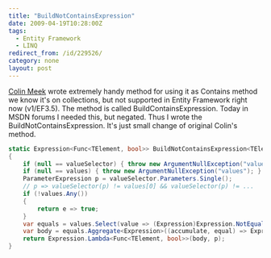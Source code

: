 ```yaml
---
title: "BuildNotContainsExpression"
date: 2009-04-19T10:28:00Z
tags:
  - Entity Framework
  - LINQ
redirect_from: /id/229526/
category: none
layout: post
---
```

[Colin Meek][1] wrote extremely handy method for using it as Contains method we know it's on collections, but not supported in Entity Framework right now (v1/EF3.5). The method is called BuildContainsExpression. Today in MSDN forums I needed this, but negated. Thus I wrote the BuildNotContainsExpression. It's just small change of original Colin's method.

```csharp
static Expression<Func<TElement, bool>> BuildNotContainsExpression<TElement, TValue>(Expression<Func<TElement, TValue>> valueSelector, IEnumerable<TValue> values)
{
    if (null == valueSelector) { throw new ArgumentNullException("valueSelector"); }
    if (null == values) { throw new ArgumentNullException("values"); }
    ParameterExpression p = valueSelector.Parameters.Single();
    // p => valueSelector(p) != values[0] && valueSelector(p) != ...
    if (!values.Any())
    {
        return e => true;
    }
    var equals = values.Select(value => (Expression)Expression.NotEqual(valueSelector.Body, Expression.Constant(value, typeof(TValue))));
    var body = equals.Aggregate<Expression>((accumulate, equal) => Expression.And(accumulate, equal));
    return Expression.Lambda<Func<TElement, bool>>(body, p);
}
```

[1]: http://blogs.msdn.com/meek/

